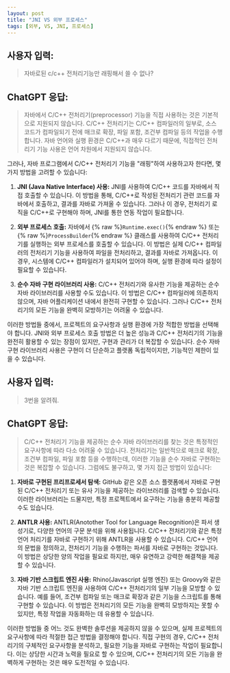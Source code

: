 ```yaml
---
layout: post
title: "JNI VS 외부 프로세스"
tags: [외부, VS, JNI, 프로세스]
---
```


## 사용자 입력:
> 자바로된  c/c++ 전처리기능만 래핑해서 쓸 수 없나?

## ChatGPT 응답:
> 자바에서 C/C++ 전처리기(preprocessor) 기능을 직접 사용하는 것은 기본적으로 지원되지 않습니다. C/C++ 전처리기는 C/C++ 컴파일러의 일부로, 소스 코드가 컴파일되기 전에 매크로 확장, 파일 포함, 조건부 컴파일 등의 작업을 수행합니다. 자바 언어와 실행 환경은 C/C++과 매우 다르기 때문에, 직접적인 전처리기 기능 사용은 언어 차원에서 지원되지 않습니다.

그러나, 자바 프로그램에서 C/C++ 전처리기 기능을 "래핑"하여 사용하고자 한다면, 몇 가지 방법을 고려할 수 있습니다:

1. **JNI (Java Native Interface) 사용:** JNI를 사용하여 C/C++ 코드를 자바에서 직접 호출할 수 있습니다. 이 방법을 통해, C/C++로 작성된 전처리기 관련 코드를 자바에서 호출하고, 결과를 자바로 가져올 수 있습니다. 그러나 이 경우, 전처리기 로직을 C/C++로 구현해야 하며, JNI를 통한 연동 작업이 필요합니다.

2. **외부 프로세스 호출:** 자바에서 {% raw %}`Runtime.exec()`{% endraw %} 또는 {% raw %}`ProcessBuilder`{% endraw %} 클래스를 사용하여 C/C++ 전처리기를 실행하는 외부 프로세스를 호출할 수 있습니다. 이 방법은 실제 C/C++ 컴파일러의 전처리기 기능을 사용하여 파일을 전처리하고, 결과를 자바로 가져옵니다. 이 경우, 시스템에 C/C++ 컴파일러가 설치되어 있어야 하며, 실행 환경에 따라 설정이 필요할 수 있습니다.

3. **순수 자바 구현 라이브러리 사용:** C/C++ 전처리기와 유사한 기능을 제공하는 순수 자바 라이브러리를 사용할 수도 있습니다. 이 방법은 C/C++ 컴파일러에 의존하지 않으며, 자바 어플리케이션 내에서 완전히 구현할 수 있습니다. 그러나 C/C++ 전처리기의 모든 기능을 완벽히 모방하기는 어려울 수 있습니다.

이러한 방법들 중에서, 프로젝트의 요구사항과 실행 환경에 가장 적합한 방법을 선택해야 합니다. JNI와 외부 프로세스 호출 방법은 더 높은 성능과 C/C++ 전처리기의 기능을 완전히 활용할 수 있는 장점이 있지만, 구현과 관리가 더 복잡할 수 있습니다. 순수 자바 구현 라이브러리 사용은 구현이 더 단순하고 플랫폼 독립적이지만, 기능적인 제한이 있을 수 있습니다.

## 사용자 입력:
> 3번을 알려줘.

## ChatGPT 응답:
> C/C++ 전처리기 기능을 제공하는 순수 자바 라이브러리를 찾는 것은 특정적인 요구사항에 따라 다소 어려울 수 있습니다. 전처리기는 일반적으로 매크로 확장, 조건부 컴파일, 파일 포함 등을 수행하는데, 이러한 기능을 순수 자바로 구현하는 것은 복잡할 수 있습니다. 그럼에도 불구하고, 몇 가지 접근 방법이 있습니다:

1. **자바로 구현된 프리프로세서 탐색:** GitHub 같은 오픈 소스 플랫폼에서 자바로 구현된 C/C++ 전처리기 또는 유사 기능을 제공하는 라이브러리를 검색할 수 있습니다. 이러한 라이브러리는 드물지만, 특정 프로젝트에서 요구하는 기능을 충분히 제공할 수도 있습니다.

2. **ANTLR 사용:** ANTLR(Anotother Tool for Language Recognition)은 파서 생성기로, 다양한 언어의 구문 분석을 위해 사용됩니다. C/C++ 전처리기와 같은 특정 언어 처리기를 자바로 구현하기 위해 ANTLR을 사용할 수 있습니다. C/C++ 언어의 문법을 정의하고, 전처리기 기능을 수행하는 파서를 자바로 구현하는 것입니다. 이 방법은 상당한 양의 작업을 필요로 하지만, 매우 유연하고 강력한 해결책을 제공할 수 있습니다.

3. **자바 기반 스크립트 엔진 사용:** Rhino(Javascript 실행 엔진) 또는 Groovy와 같은 자바 기반 스크립트 엔진을 사용하여 C/C++ 전처리기의 일부 기능을 모방할 수 있습니다. 예를 들어, 조건부 컴파일 또는 매크로 확장과 같은 기능을 스크립트를 통해 구현할 수 있습니다. 이 방법은 전처리기의 모든 기능을 완벽히 모방하지는 못할 수 있지만, 특정 작업을 자동화하는 데 유용할 수 있습니다.

이러한 방법들 중 어느 것도 완벽한 솔루션을 제공하지 않을 수 있으며, 실제 프로젝트의 요구사항에 따라 적절한 접근 방법을 결정해야 합니다. 직접 구현의 경우, C/C++ 전처리기의 구체적인 요구사항을 분석하고, 필요한 기능을 자바로 구현하는 작업이 필요합니다. 이는 상당한 시간과 노력을 필요로 할 수 있으며, C/C++ 전처리기의 모든 기능을 완벽하게 구현하는 것은 매우 도전적일 수 있습니다.

